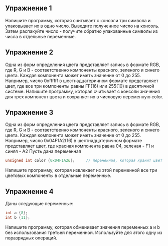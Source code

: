 ## Упражнение 1
Напишите программу, которая считывает с консоли три символа и упаковывает их в одно число. 
Выведите полученное число на консоль. Затем распакуйте число - получите обратно упакованные символы из числа в отдельные переменные.
## Упражнение 2
Одна из форм определения цвета представляет запись в формате RGB, где R, G и B - соответственно компоненты красного, зеленого и синего цвета. 
Каждая компонента может иметь значение от 0 до 255. 
Например, число 0xffffff в шестнадцатеричном формате представляет цвет, где все три компоненты равны FF(16) или 255(10) в десятичной системе. 
Напишите программу, которая считывает с консоли значения для трех компонент цвета и сохраняет их в числовую переменную color.
## Упражнение 3
Одна из форм определения цвета представляет запись в формате RGB, где R, G и B - соответственно компоненты красного, зеленого и синего цвета. 
Каждая компонента может иметь значение от 0 до 255. 
Например, число 0x04F1A2(16) в шестнадцатеричном формате представляет цвет, где красная компонента равна 04, зеленая - F1 и синяя - A2
Пусть дана переменная
```cpp
unsigned int color {0x04F1A2u};     // переменная, которая хранит цвет
```
Напишите программу, которая извлекает из этой переменной все три цветовых компоненты в отдельные переменные.
## Упражнение 4
Даны следующие переменные:
```cpp
int a {8};
int b {11};
```
Напишите программу, которая обменивает значения переменных a и b без использования третьей переменной. Используйте для этого одну из поразрядных операций.
